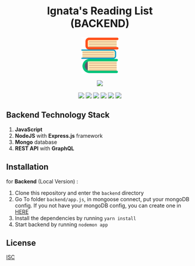 <h1 align="center">Ignata's Reading List<br>(BACKEND)</h1>

<p align="center">
  <img src="../frontend/public/favicon.ico" width="100"/>
</p>

<p align="center">
    <img src="https://img.shields.io/badge/-Backend-blue?style=for-the-badge&logo=">
</p>

<p align="center">
  <img src="https://img.shields.io/badge/express-4.17.1-blue">
  <img src="https://img.shields.io/badge/express_graphql-0.9.0-brightgreen">
  <img src="https://img.shields.io/badge/graphql-14.5.8-yellow">
  <img src="https://img.shields.io/badge/mongoose-5.8.1-purple">
  <img src="https://img.shields.io/badge/lodash-4.17.15-orange">
  <img src="https://img.shields.io/badge/nodemon-2.0.1-red">
</p>

## Backend Technology Stack

1. **JavaScript**
2. **NodeJS** with **Express.js** framework
3. **Mongo** database
4. **REST API** with **GraphQL**

## Installation

for **Backend** (Local Version) :

1. Clone this repository and enter the `backend` directory
2. Go To folder `backend/app.js`, in mongoose connect, put your mongoDB config. If you not have your mongoDB config, you can create one in [HERE](https://cloud.mongodb.com/user#/atlas/login)
3. Install the dependencies by running `yarn install`
4. Start backend by running `nodemon app`

## License

[ISC](https://en.wikipedia.org/wiki/ISC_license "ISC")
